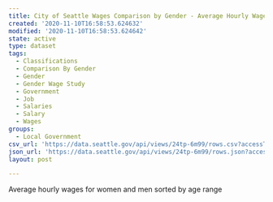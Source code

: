 ```yaml
---
title: City of Seattle Wages Comparison by Gender - Average Hourly Wage by Age
created: '2020-11-10T16:58:53.624632'
modified: '2020-11-10T16:58:53.624642'
state: active
type: dataset
tags:
  - Classifications
  - Comparison By Gender
  - Gender
  - Gender Wage Study
  - Government
  - Job
  - Salaries
  - Salary
  - Wages
groups:
  - Local Government
csv_url: 'https://data.seattle.gov/api/views/24tp-6m99/rows.csv?accessType=DOWNLOAD'
json_url: 'https://data.seattle.gov/api/views/24tp-6m99/rows.json?accessType=DOWNLOAD'
layout: post

---
```

Average hourly wages for women and men sorted by age range
